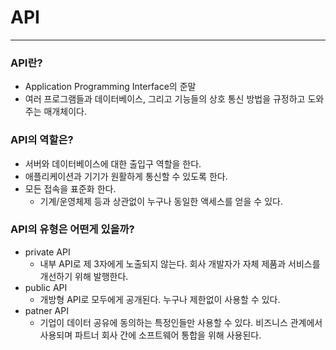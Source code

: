 # API

---

### API란?

- Application Programming Interface의 준말
- 여러 프로그램들과 데이터베이스, 그리고 기능들의 상호 통신 방법을 규정하고 도와주는 매개체이다.

### API의 역할은?

- 서버와 데이터베이스에 대한 출입구 역할을 한다.
- 애플리케이션과 기기가 원활하게 통신할 수 있도록 한다.
- 모든 접속을 표준화 한다.
    - 기계/운영체제 등과 상관없이 누구나 동일한 액세스를 얻을 수 있다.

### API의 유형은 어떤게 있을까?

- private API
    - 내부 API로 제 3자에게 노출되지 않는다. 회사 개발자가 자체 제품과 서비스를 개선하기 위해 발행한다.
- public API
    - 개방형 API로 모두에게 공개된다. 누구나 제한없이 사용할 수 있다.
- patner API
    - 기업이 데이터 공유에 동의하는 특정인들만 사용할 수 있다. 비즈니스 관계에서 사용되며 파트너 회사 간에 소프트웨어 통합을 위해 사용된다.